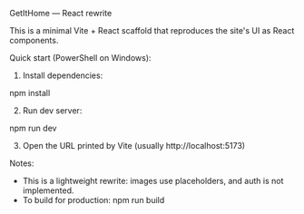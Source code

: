 GetItHome — React rewrite

This is a minimal Vite + React scaffold that reproduces the site's UI as React components.

Quick start (PowerShell on Windows):

1. Install dependencies:

npm install

2. Run dev server:

npm run dev

3. Open the URL printed by Vite (usually http://localhost:5173)

Notes:
- This is a lightweight rewrite: images use placeholders, and auth is not implemented.
- To build for production: npm run build
